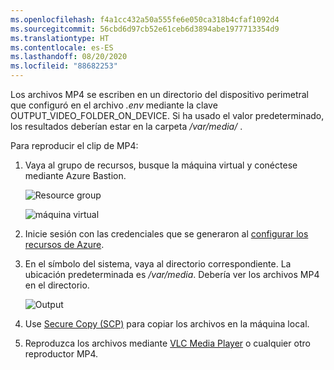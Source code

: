 ```yaml
---
ms.openlocfilehash: f4a1cc432a50a555fe6e050ca318b4cfaf1092d4
ms.sourcegitcommit: 56cbd6d97cb52e61ceb6d3894abe1977713354d9
ms.translationtype: HT
ms.contentlocale: es-ES
ms.lasthandoff: 08/20/2020
ms.locfileid: "88682253"
---
```

Los archivos MP4 se escriben en un directorio del dispositivo perimetral que configuró en el archivo *.env* mediante la clave OUTPUT_VIDEO_FOLDER_ON_DEVICE. Si ha usado el valor predeterminado, los resultados deberían estar en la carpeta */var/media/* .

Para reproducir el clip de MP4:

1. Vaya al grupo de recursos, busque la máquina virtual y conéctese mediante Azure Bastion.

    ![Resource group](../../../media/quickstarts/resource-group.png)
    
    ![máquina virtual](../../../media/quickstarts/virtual-machine.png)
1. Inicie sesión con las credenciales que se generaron al [configurar los recursos de Azure](../../../detect-motion-emit-events-quickstart.md#set-up-azure-resources). 
1. En el símbolo del sistema, vaya al directorio correspondiente. La ubicación predeterminada es */var/media*. Debería ver los archivos MP4 en el directorio.

    ![Output](../../../media/quickstarts/samples-output.png) 

1. Use [Secure Copy (SCP)](../../../../../virtual-machines/linux/copy-files-to-linux-vm-using-scp.md) para copiar los archivos en la máquina local. 
1. Reproduzca los archivos mediante [VLC Media Player](https://www.videolan.org/vlc/) o cualquier otro reproductor MP4.
